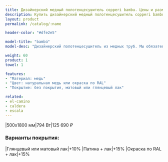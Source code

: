 ```yaml
---
title: Дизайнерский медный полотенцесушитель copperi bambu. Цены и размеры.
description: Купить дизайнерский медный полотенцесушитель copperi bambu в Москве по цене производителя.
layout: product
permalink: /catalog/:name

header-color: "#dfe2e5"

model-title: "bambú"
model-desc: "Дизайнерский полотенцесушитель из медных труб. Мы обязательно когда-нибудь придумаем крутое описание для этой модели, но сейчас совсем не до того. Посмотрите пока на картинки, всё и так понятно. А если не понятно, позвоните нам и мы всё расскажем. Или напишите, если не любите звонить."

weight: 60
product: 1
towel: 1

features:
- "Материал: медь"
- "Цвет: натуральная медь или окраска по RAL"
- "Покрытие: без покрытия, матовый или глянцевый лак"

related:
- el-camino
- caldera
- escala
---
```

|500x1800 мм|794 Вт|125 690 ₽

### Варианты покрытия:

|Глянцевый или матовый лак|+10%
|Патина + лак|+15%
|Окраска по RAL + лак|+15%
